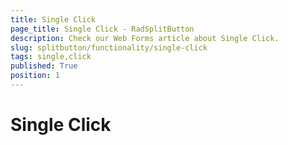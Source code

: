 ```yaml
---
title: Single Click
page_title: Single Click - RadSplitButton
description: Check our Web Forms article about Single Click.
slug: splitbutton/functionality/single-click
tags: single,click
published: True
position: 1
---
```


# Single Click

